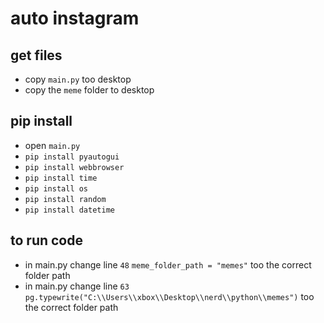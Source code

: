 # auto instagram  

## get files 

- copy `main.py` too desktop 
- copy the `meme` folder to desktop 

## pip install 
- open `main.py` 
- `pip install pyautogui` 
- `pip install webbrowser`
- `pip install time`
- `pip install os`
- `pip install random`
- `pip install datetime` 

## to run code
- in main.py change line `48` `meme_folder_path = "memes"` too the correct folder path 
- in main.py change line `63` `pg.typewrite("C:\\Users\\xbox\\Desktop\\nerd\\python\\memes")` too the correct folder path 
